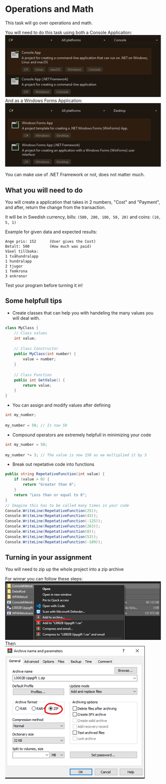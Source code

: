 # Operations and Math
This task will go over operations and math.

You will need to do this task using both a Console Application: <br>
![Console Application](Images/ConsoleApplication.png)<br>
And as a Windows Forms Application:<br>
![Windows Forms Application](Images/WindowsFormsApplication.png)<br>

You can make use of .NET Framework or not, does not matter much.

## What you will need to do
You will create a application that takes in 2 numbers, "Cost" and "Payment", and after, return the change from the transaction.

It will be in Swedish currency, bills: `(500, 200, 100, 50, 20)` and coins: `(10, 5, 1)`

Example for given data and expected results:
```
Ange pris: 152      (User gives the Cost)
Betalt: 500         (How much was paid)
Växel tillbaka:
1 tvåhundralapp
1 hundralapp
2 tjugor
1 femkrona
3 enkronor
```

Test your program before turning it in!

## Some helpfull tips
- Create classes that can help you with handeling the many values you will deal with.
```cs
class MyClass {
    // Class values
    int value;

    // Class Constructor
    public MyClass(int number) {
        value = number;
    }

    // Class Function
    public int GetValue() {
        return value;
    }
}
```
- You can assign and modify values after defining
```cs
int my_number;

my_number = 50; // Is now 50
```
- Compound operators are extremely helpfull in minimizing your code
```cs
int my_number = 50;

my_number *= 3; // The value is now 150 as we multiplied it by 3
```
- Break out repetative code into functions
```cs
public string RepetativeFunction(int value) {
    if (value > 0) {
        return "Greater than 0";
    }
    return "Less than or equal to 0";
}
// Imagine this has to be called many times in your code
Console.WriteLine(RepetativeFunction(25));
Console.WriteLine(RepetativeFunction(43));
Console.WriteLine(RepetativeFunction(-125));
Console.WriteLine(RepetativeFunction(263));
Console.WriteLine(RepetativeFunction(0));
Console.WriteLine(RepetativeFunction(53));
Console.WriteLine(RepetativeFunction(-189));
```
## Turning in your assignment
You will need to zip up the whole project into a zip archive

For winrar you can follow these steps:<br>
![Winrar 1](Images/Winrar1.png)<br>
Then <br>
![Winrar 2](Images/Winrar2.png)<br>
